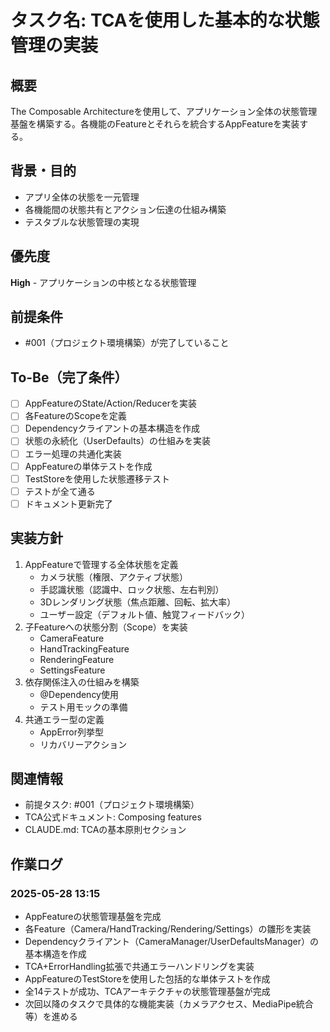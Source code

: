 # タスク名: TCAを使用した基本的な状態管理の実装

## 概要
The Composable Architectureを使用して、アプリケーション全体の状態管理基盤を構築する。各機能のFeatureとそれらを統合するAppFeatureを実装する。

## 背景・目的
- アプリ全体の状態を一元管理
- 各機能間の状態共有とアクション伝達の仕組み構築
- テスタブルな状態管理の実現

## 優先度
**High** - アプリケーションの中核となる状態管理

## 前提条件
- #001（プロジェクト環境構築）が完了していること

## To-Be（完了条件）
- [ ] AppFeatureのState/Action/Reducerを実装
- [ ] 各FeatureのScopeを定義
- [ ] Dependencyクライアントの基本構造を作成
- [ ] 状態の永続化（UserDefaults）の仕組みを実装
- [ ] エラー処理の共通化実装
- [ ] AppFeatureの単体テストを作成
- [ ] TestStoreを使用した状態遷移テスト
- [ ] テストが全て通る
- [ ] ドキュメント更新完了

## 実装方針
1. AppFeatureで管理する全体状態を定義
   - カメラ状態（権限、アクティブ状態）
   - 手認識状態（認識中、ロック状態、左右判別）
   - 3Dレンダリング状態（焦点距離、回転、拡大率）
   - ユーザー設定（デフォルト値、触覚フィードバック）
2. 子Featureへの状態分割（Scope）を実装
   - CameraFeature
   - HandTrackingFeature
   - RenderingFeature
   - SettingsFeature
3. 依存関係注入の仕組みを構築
   - @Dependency使用
   - テスト用モックの準備
4. 共通エラー型の定義
   - AppError列挙型
   - リカバリーアクション

## 関連情報
- 前提タスク: #001（プロジェクト環境構築）
- TCA公式ドキュメント: Composing features
- CLAUDE.md: TCAの基本原則セクション

## 作業ログ
### 2025-05-28 13:15
- AppFeatureの状態管理基盤を完成
- 各Feature（Camera/HandTracking/Rendering/Settings）の雛形を実装
- Dependencyクライアント（CameraManager/UserDefaultsManager）の基本構造を作成
- TCA+ErrorHandling拡張で共通エラーハンドリングを実装
- AppFeatureのTestStoreを使用した包括的な単体テストを作成
- 全14テストが成功、TCAアーキテクチャの状態管理基盤が完成
- 次回以降のタスクで具体的な機能実装（カメラアクセス、MediaPipe統合等）を進める